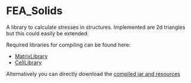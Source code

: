 # FEA_Solids

A library to calculate stresses in structures.
Implemented are 2d triangles but this could easily be extended.

Required libraries for compiling can be found here:
 * [MatrixLibrary](https://github.com/Luecx/MatrixLibrary)
 * [CellLibrary](https://github.com/Luecx/CellLibrary)

Alternatively you can directly download the [compiled jar and resources](https://github.com/Luecx/FEA_Solids/tree/master/compiled)











